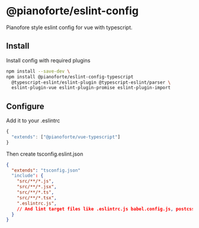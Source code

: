 # @pianoforte/eslint-config

Pianofore style eslint config for vue with typescript.

## Install

Install config with required plugins

```sh
npm install --save-dev \
npm install @pianoforte/eslint-config-typescript
  @typescript-eslint/eslint-plugin @typescript-eslint/parser \
  eslint-plugin-vue eslint-plugin-promise eslint-plugin-import
```

## Configure

Add it to your .eslintrc

```.eslintrc.js
{
  "extends": ["@pianoforte/vue-typescript"]
}
```

Then create tsconfig.eslint.json

```tsconfig.eslint.json
{
  "extends": "tsconfig.json"
  "include": {
    "src/**/*.js",
    "src/**/*.jsx",
    "src/**/*.ts",
    "src/**/*.tsx",
    ".eslintrc.js",
    // And lint target files like .eslintrc.js babel.config.js, postcss.js
  }
}
```

